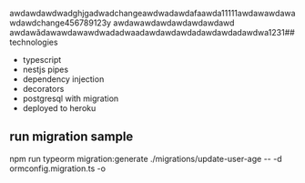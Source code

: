 awdawdawdwadghjgadwadchangeawdwadawdafaawda11111awdawawdawawdawdchange456789123y
awdawawdawdawdawdawdawd
awdawădawawdawawdwadadwaadawdawdawdadawdawdadawdwa1231## technologies

- typescript
- nestjs pipes
- dependency injection
- decorators
- postgresql with migration
- deployed to heroku

## run migration sample

npm run typeorm migration:generate ./migrations/update-user-age -- -d ormconfig.migration.ts -o
